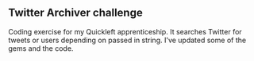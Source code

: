 ## Twitter Archiver challenge

Coding exercise for my Quickleft apprenticeship. It searches Twitter for tweets or users depending on passed in string. I've updated some of the gems and the code.
